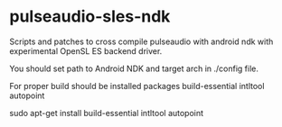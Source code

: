pulseaudio-sles-ndk
======================

Scripts and patches to cross compile pulseaudio with android ndk with experimental OpenSL ES backend driver.

You should set path to Android NDK and target arch in ./config file.

For proper build should be installed packages build-essential intltool autopoint

sudo apt-get install build-essential intltool autopoint
